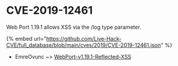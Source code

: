# CVE-2019-12461

Web Port 1.19.1 allows XSS via the /log type parameter.

{% embed url="https://github.com/Live-Hack-CVE/full_database/blob/main/cves/2019/CVE-2019-12461.json" %}


* EmreOvunc ~> [WebPort-v1.19.1-Reflected-XSS](https://www.alice-snow.ru/2019/database/cve-2019-12461/webport-v1.19.1-reflected-xss-emreovunc)